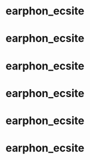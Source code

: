 # earphon_ecsite
# earphon_ecsite
# earphon_ecsite
# earphon_ecsite
# earphon_ecsite
# earphon_ecsite
